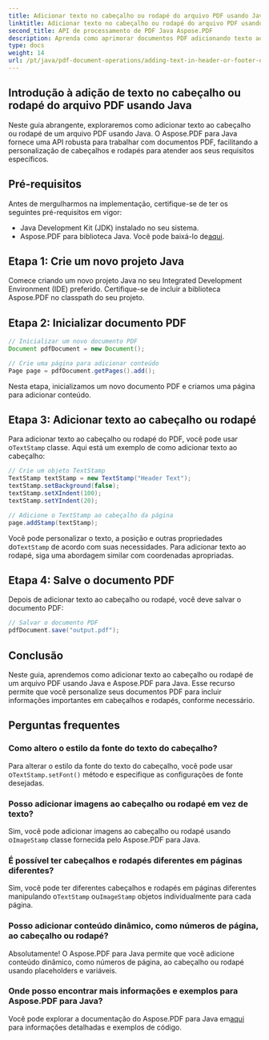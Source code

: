 ```yaml
---
title: Adicionar texto no cabeçalho ou rodapé do arquivo PDF usando Java
linktitle: Adicionar texto no cabeçalho ou rodapé do arquivo PDF usando Java
second_title: API de processamento de PDF Java Aspose.PDF
description: Aprenda como aprimorar documentos PDF adicionando texto ao cabeçalho ou rodapé usando Java. Explore instruções passo a passo com Aspose.PDF para Java.
type: docs
weight: 14
url: /pt/java/pdf-document-operations/adding-text-in-header-or-footer-of-pdf-file-using-java/
---
```


## Introdução à adição de texto no cabeçalho ou rodapé do arquivo PDF usando Java

Neste guia abrangente, exploraremos como adicionar texto ao cabeçalho ou rodapé de um arquivo PDF usando Java. O Aspose.PDF para Java fornece uma API robusta para trabalhar com documentos PDF, facilitando a personalização de cabeçalhos e rodapés para atender aos seus requisitos específicos.

## Pré-requisitos

Antes de mergulharmos na implementação, certifique-se de ter os seguintes pré-requisitos em vigor:

- Java Development Kit (JDK) instalado no seu sistema.
-  Aspose.PDF para biblioteca Java. Você pode baixá-lo de[aqui](https://releases.aspose.com/pdf/java/).

## Etapa 1: Crie um novo projeto Java

Comece criando um novo projeto Java no seu Integrated Development Environment (IDE) preferido. Certifique-se de incluir a biblioteca Aspose.PDF no classpath do seu projeto.

## Etapa 2: Inicializar documento PDF

```java
// Inicializar um novo documento PDF
Document pdfDocument = new Document();

// Crie uma página para adicionar conteúdo
Page page = pdfDocument.getPages().add();
```

Nesta etapa, inicializamos um novo documento PDF e criamos uma página para adicionar conteúdo.

## Etapa 3: Adicionar texto ao cabeçalho ou rodapé

 Para adicionar texto ao cabeçalho ou rodapé do PDF, você pode usar o`TextStamp` classe. Aqui está um exemplo de como adicionar texto ao cabeçalho:

```java
// Crie um objeto TextStamp
TextStamp textStamp = new TextStamp("Header Text");
textStamp.setBackground(false);
textStamp.setXIndent(100);
textStamp.setYIndent(20);

// Adicione o TextStamp ao cabeçalho da página
page.addStamp(textStamp);
```

 Você pode personalizar o texto, a posição e outras propriedades do`TextStamp` de acordo com suas necessidades. Para adicionar texto ao rodapé, siga uma abordagem similar com coordenadas apropriadas.

## Etapa 4: Salve o documento PDF

Depois de adicionar texto ao cabeçalho ou rodapé, você deve salvar o documento PDF:

```java
// Salvar o documento PDF
pdfDocument.save("output.pdf");
```

## Conclusão

Neste guia, aprendemos como adicionar texto ao cabeçalho ou rodapé de um arquivo PDF usando Java e Aspose.PDF para Java. Esse recurso permite que você personalize seus documentos PDF para incluir informações importantes em cabeçalhos e rodapés, conforme necessário.

## Perguntas frequentes

### Como altero o estilo da fonte do texto do cabeçalho?

 Para alterar o estilo da fonte do texto do cabeçalho, você pode usar o`TextStamp.setFont()` método e especifique as configurações de fonte desejadas.

### Posso adicionar imagens ao cabeçalho ou rodapé em vez de texto?

 Sim, você pode adicionar imagens ao cabeçalho ou rodapé usando o`ImageStamp` classe fornecida pelo Aspose.PDF para Java.

### É possível ter cabeçalhos e rodapés diferentes em páginas diferentes?

 Sim, você pode ter diferentes cabeçalhos e rodapés em páginas diferentes manipulando o`TextStamp` ou`ImageStamp` objetos individualmente para cada página.

### Posso adicionar conteúdo dinâmico, como números de página, ao cabeçalho ou rodapé?

Absolutamente! O Aspose.PDF para Java permite que você adicione conteúdo dinâmico, como números de página, ao cabeçalho ou rodapé usando placeholders e variáveis.

### Onde posso encontrar mais informações e exemplos para Aspose.PDF para Java?

 Você pode explorar a documentação do Aspose.PDF para Java em[aqui](https://reference.aspose.com/pdf/java/) para informações detalhadas e exemplos de código.